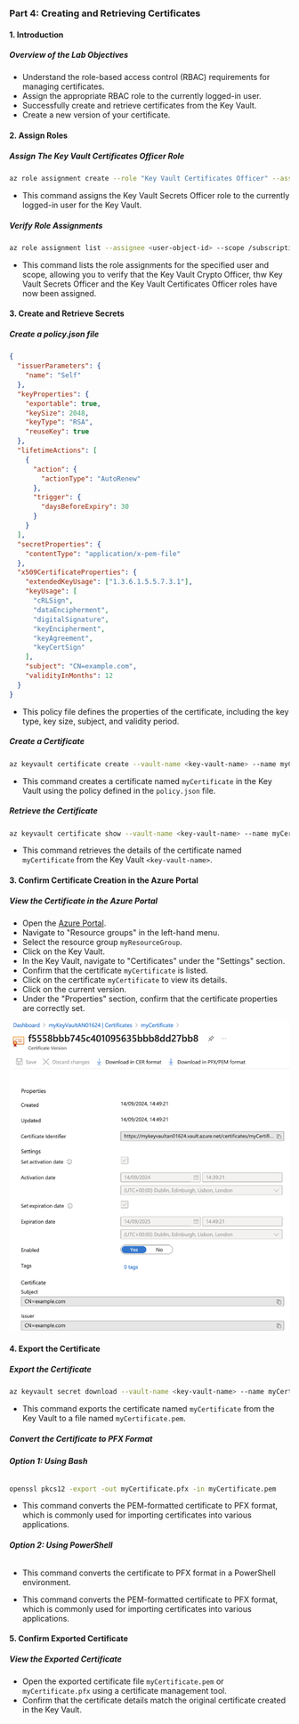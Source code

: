 ### Part 4: Creating and Retrieving Certificates

#### 1. Introduction

##### **Overview of the Lab Objectives**
- Understand the role-based access control (RBAC) requirements for managing certificates.
- Assign the appropriate RBAC role to the currently logged-in user.
- Successfully create and retrieve certificates from the Key Vault.
- Create a new version of your certificate.

#### 2. Assign Roles

##### Assign The Key Vault Certificates Officer Role

```bash
az role assignment create --role "Key Vault Certificates Officer" --assignee <user-object-id> --scope /subscriptions/<subscription-id>/resourceGroups/myResourceGroup/providers/Microsoft.KeyVault/vaults/<key-vault-name>
```

- This command assigns the Key Vault Secrets Officer role to the currently logged-in user for the Key Vault.

##### Verify Role Assignments

```bash
az role assignment list --assignee <user-object-id> --scope /subscriptions/<subscription-id>/resourceGroups/myResourceGroup/providers/Microsoft.KeyVault/vaults/<key-vault-name> --output table
```

- This command lists the role assignments for the specified user and scope, allowing you to verify that the Key Vault Crypto Officer, thw Key Vault Secrets Officer and the Key Vault Certificates Officer roles have now been assigned.

#### 3. Create and Retrieve Secrets

#####  Create a policy.json file

```json
{
  "issuerParameters": {
    "name": "Self"
  },
  "keyProperties": {
    "exportable": true,
    "keySize": 2048,
    "keyType": "RSA",
    "reuseKey": true
  },
  "lifetimeActions": [
    {
      "action": {
        "actionType": "AutoRenew"
      },
      "trigger": {
        "daysBeforeExpiry": 30
      }
    }
  ],
  "secretProperties": {
    "contentType": "application/x-pem-file"
  },
  "x509CertificateProperties": {
    "extendedKeyUsage": ["1.3.6.1.5.5.7.3.1"],
    "keyUsage": [
      "cRLSign",
      "dataEncipherment",
      "digitalSignature",
      "keyEncipherment",
      "keyAgreement",
      "keyCertSign"
    ],
    "subject": "CN=example.com",
    "validityInMonths": 12
  }
}
```
- This policy file defines the properties of the certificate, including the key type, key size, subject, and validity period.

##### **Create a Certificate**

```bash
az keyvault certificate create --vault-name <key-vault-name> --name myCertificate --policy @policy.json
```

- This command creates a certificate named `myCertificate` in the Key Vault using the policy defined in the `policy.json` file.

##### **Retrieve the Certificate**

```bash
az keyvault certificate show --vault-name <key-vault-name> --name myCertificate
```

- This command retrieves the details of the certificate named `myCertificate` from the Key Vault `<key-vault-name>`.

#### 3. Confirm Certificate Creation in the Azure Portal

##### **View the Certificate in the Azure Portal**
- Open the [Azure Portal](https://portal.azure.com/).
- Navigate to "Resource groups" in the left-hand menu.
- Select the resource group `myResourceGroup`.
- Click on the Key Vault.
- In the Key Vault, navigate to "Certificates" under the "Settings" section.
- Confirm that the certificate `myCertificate` is listed.
- Click on the certificate `myCertificate` to view its details.
- Click on the current version.
- Under the "Properties" section, confirm that the certificate properties are correctly set.

![alt text](images/Part4-a.png)

#### 4. Export the Certificate

##### **Export the Certificate**

```bash
az keyvault secret download --vault-name <key-vault-name> --name myCertificate --file myCertificate.pem
```

- This command exports the certificate named `myCertificate` from the Key Vault to a file named `myCertificate.pem`.

##### **Convert the Certificate to PFX Format**

###### **Option 1: Using Bash**

```bash
openssl pkcs12 -export -out myCertificate.pfx -in myCertificate.pem
```

- This command converts the PEM-formatted certificate to PFX format, which is commonly used for importing certificates into various applications.

###### **Option 2: Using PowerShell**

<!-- ```powershell
$password = ConvertTo-SecureString -String "your_password" -Force -AsPlainText
Export-PfxCertificate -Cert "Cert:\LocalMachine\My\<certificate_thumbprint>" -FilePath "myCertificate.pfx" -Password $password
``` -->

- This command converts the certificate to PFX format in a PowerShell environment.

- This command converts the PEM-formatted certificate to PFX format, which is commonly used for importing certificates into various applications.

#### 5. Confirm Exported Certificate

##### **View the Exported Certificate**
- Open the exported certificate file `myCertificate.pem` or `myCertificate.pfx` using a certificate management tool.
- Confirm that the certificate details match the original certificate created in the Key Vault.